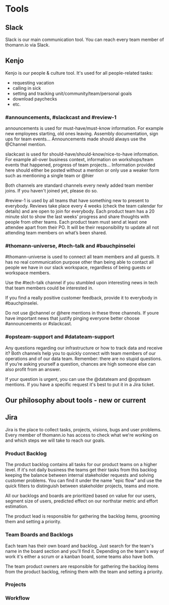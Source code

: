 # Tools 

## Slack 

Slack is our main communication tool. You can reach every team member of thomann.io via Slack.

## Kenjo

Kenjo is our people & culture tool. It's used for all people-related tasks:
- requesting vacation
- calling in sick
- setting and tracking unit/community/team/personal goals
- download paychecks
- etc.

### #announcements, #slackcast and #review-1

announcements is used for must-have/must-know information. For example new employees starting, old ones leaving. Assembly documentation, sign ups for team events... Announcements made should always use the @Channel mention.

slackcast is used for should-have/should-know/nice-to-have information. For example all-over business context, information on workshops/team events that happened, progress of team projects... Information provided here should either be posted without a mention or only use a weaker form such as mentioning a single team or @hier

Both channels are standard channels every newly added team member joins. If you haven't joined yet, please do so.

#review-1 is used by all teams that have something new to present to everybody. Reviews take place every 4 weeks (check the team calendar for details) and are open to join for everybody. Each product team has a 20 minute slot to show the last weeks’ progress and share thoughts with people from other teams. Each product team must send at least one attendee apart from their PO. It will be their responsibility to update all not attending team members on what’s been shared.

### #thomann-universe, #tech-talk and #bauchpinselei

#thomann-universe is used to connect all team members and all guests. It has no real communication purpose other than being able to contact all people we have in our slack workspace, regardless of being guests or workspace members.

Use the #tech-talk channel if you stumbled upon interesting news in tech that team members could be interested in.

If you find a really positive customer feedback, provide it to everybody in #bauchpinselei.

Do not use @channel or @here mentions in these three channels. If youre have important news that justify pinging everyone better choose #announcements or #slackcast.

### #opsteam-support and #datateam-support

Any questions regarding our infrastructure or how to track data and receive it? Both channels help you to quickly connect with team members of our operations and of our data team. Remember: there are no stupid questions. If you’re asking yourself a question, chances are high someone else can also profit from an answer.

If your question is urgent, you can use the @datateam and @opsteam mentions. If you have a specific request it's best to put it in a Jira ticket.

## Our philosophy about tools - new or current

## Jira

Jira is the place to collect tasks, projects, visions, bugs and user problems. Every member of thomann.io has access to check what we're working on and which steps we will take to reach our goals.

### Product Backlog

The product backlog contains all tasks for our product teams on a higher level. If it's not daily business the teams get their tasks from this backlog keeping the balance between internal stakeholder requests and solving customer problems. You can find it under the name "epic flow" and use the quick filters to distinguish between stakeholder projects, teams and more.

All our backlogs and boards are prioritized based on value for our users, segment size of users, predicted effect on our northstar metric and effort estimation.

The product lead is responsible for gathering the backlog items, grooming them and setting a priority.

### Team Boards and Backlogs

Each team has their own board and backlog. Just search for the team's name in the board section and you'll find it. Depending on the team's way of work it's either a scrum or a kanban board, some teams also have both.

The team product owners are responsible for gathering the backlog items from the product backlog, refining them with the team and setting a priority.

### Projects

### Workflow
